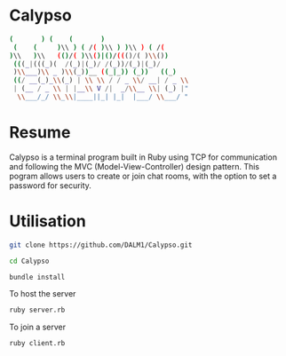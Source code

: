 # Calypso

```sh
(       ) (    (       )
 (    (     )\\ ) ( /( )\\ ) )\\ ) ( /(
)\\   )\\   (()/( )\\()|()/((()/( )\\())
 (((_|(((_)(  /(_)|(_)/ /(_))/(_)|(_)/
 )\\___)\\ _ )\\(_))__ ((_|_)) (_))   ((_)
 ((/ __(_)_\\(_) | \\ \\ / / _ \\/ __| / _ \\
 | (__ / _ \\ | |__\\ V /|  _/\\__ \\| (_) |"
  \\___/_/ \\_\\|____||_| |_|  |___/ \\___/ "

 ```

# Resume
Calypso is a terminal program built in Ruby using TCP for communication and following the MVC (Model-View-Controller) design pattern. This pogram allows users to create or join chat rooms, with the option to set a password for security.

# Utilisation
```sh
git clone https://github.com/DALM1/Calypso.git
```

```sh
cd Calypso
```

```sh
bundle install
```

To host the server
```sh
ruby server.rb
```

To join a server
```sh
ruby client.rb
```
